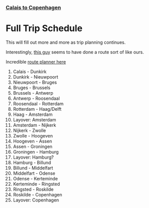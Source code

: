 ### [Calais to Copenhagen](../Overview.md)

# Full Trip Schedule
This will fill out more and more as trip planning continues.

Interestingly, [this guy](https://www.bikemap.net/en/r/9617138/#5.46/52.423/6.959) seems to have done a route sort of like ours.

Incredible [route planner here](https://www.hollandcyclingroutes.com/online-cycle-route-planner)

1. Calais - Dunkirk
2. Dunkirk - Nieuwpoort
3. Nieuwpoort - Bruges
4. Bruges - Brussels
5. Brussels - Antwerp
6. Antwerp - Roosendaal
7. Roosendaal - Rotterdam
8. Rotterdam - Haag/Delft
9. Haag - Amsterdam
10. Layover: Amsterdam
11. Amsterdam - Nijkerk
12. Nijkerk - Zwolle
13. Zwolle - Hoogeven
14. Hoogeven - Assen
15. Assen - Groningen
16. Groningen - Hamburg
17. Layover: Hamburg?
18. Hamburg - Billund
19. Billund - Middelfart
20. Middelfart - Odense
21. Odense - Kerteminde
22. Kerteminde - Ringsted
23. Ringsted - Roskilde
24. Roskilde - Copenhagen
25. Layover: Copenhagen